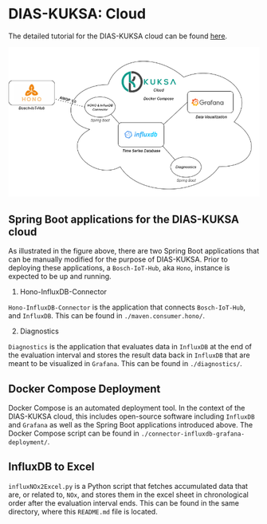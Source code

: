 # DIAS-KUKSA: Cloud

The detailed tutorial for the DIAS-KUKSA cloud can be found [here](https://dias-kuksa-doc.readthedocs.io/en/latest/contents/cloud.html).

![DIAS-KUKSA: Cloud](../../images/dias-kuksa-cloud.png)

## Spring Boot applications for the DIAS-KUKSA cloud

As illustrated in the figure above, there are two Spring Boot applications that can be manually modified for the purpose of DIAS-KUKSA. Prior to deploying these applications, a `Bosch-IoT-Hub`, aka `Hono`, instance is expected to be up and running.

1. Hono-InfluxDB-Connector

`Hono-InfluxDB-Connector` is the application that connects `Bosch-IoT-Hub`, and `InfluxDB`. 
This can be found in `./maven.consumer.hono/`.

2. Diagnostics

`Diagnostics` is the application that evaluates data in `InfluxDB` at the end of the evaluation interval and stores the result data back in `InfluxDB` that are meant to be visualized in `Grafana`. 
This can be found in `./diagnostics/`.

## Docker Compose Deployment

Docker Compose is an automated deployment tool. In the context of the DIAS-KUKSA cloud, this includes open-source software including `InfluxDB` and `Grafana` as well as the Spring Boot applications introduced above. The Docker Compose script can be found in `./connector-influxdb-grafana-deployment/`.

## InfluxDB to Excel

`influxNOx2Excel.py` is a Python script that fetches accumulated data that are, or related to, `NOx`, and stores them in the excel sheet in chronological order after the evaluation interval ends. This can be found in the same directory, where this `README.md` file is located.
